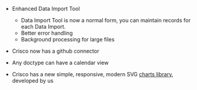 - Enhanced Data Import Tool
	- Data Import Tool is now a normal form, you can maintain records for each Data Import.
	- Better error handling
	- Background processing for large files

- Crisco now has a github connector

- Any doctype can have a calendar view

- Crisco has a new simple, responsive, modern SVG [charts library](https://github.com/criscostack/charts), developed by us